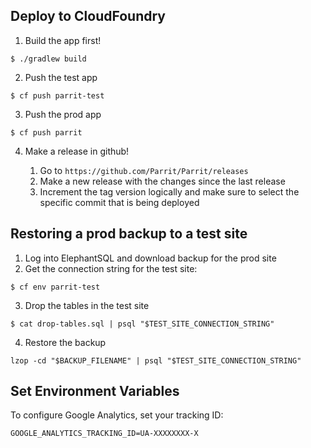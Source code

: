## Deploy to CloudFoundry

1. Build the app first!
```
$ ./gradlew build
```

2. Push the test app
```
$ cf push parrit-test
```

3. Push the prod app
```
$ cf push parrit
```

4. Make a release in github!

    1. Go to `https://github.com/Parrit/Parrit/releases`
    2. Make a new release with the changes since the last release
    3. Increment the tag version logically and make sure to select the specific commit that is being deployed

## Restoring a prod backup to a test site

1. Log into ElephantSQL and download backup for the prod site
2. Get the connection string for the test site:
```
$ cf env parrit-test
```
3. Drop the tables in the test site
```
$ cat drop-tables.sql | psql "$TEST_SITE_CONNECTION_STRING"
```
4. Restore the backup
```
lzop -cd "$BACKUP_FILENAME" | psql "$TEST_SITE_CONNECTION_STRING"
```

## Set Environment Variables

To configure Google Analytics, set your tracking ID:

```
GOOGLE_ANALYTICS_TRACKING_ID=UA-XXXXXXXX-X
```
